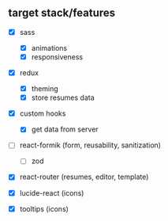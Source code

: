 ## target stack/features
- [X] sass
    - [X] animations
    - [X] responsiveness
- [X] redux
    - [X] theming
    - [X] store resumes data
- [X] custom hooks
    - [X] get data from server
- [ ] react-formik (form, reusability, sanitization)
    - [ ] zod
- [X] react-router (resumes, editor, template)

- [X] lucide-react (icons)
- [X] tooltips (icons)
